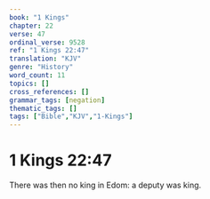 ```yaml
---
book: "1 Kings"
chapter: 22
verse: 47
ordinal_verse: 9528
ref: "1 Kings 22:47"
translation: "KJV"
genre: "History"
word_count: 11
topics: []
cross_references: []
grammar_tags: [negation]
thematic_tags: []
tags: ["Bible","KJV","1-Kings"]
---
```


# 1 Kings 22:47

There was then no king in Edom: a deputy was king.
